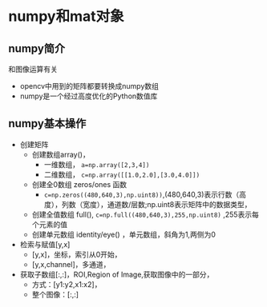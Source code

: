 # numpy和mat对象

## numpy简介
和图像运算有关

- opencv中用到的矩阵都要转换成numpy数组
- numpy是一个经过高度优化的Python数值库

## numpy基本操作

- 创建矩阵
  - 创建数组array()，
    - 一维数组， `a=np.array([2,3,4])`
    - 二维数组， `c=np.array([[1.0,2.0],[3.0,4.0]])`
  - 创建全0数组 zeros/ones 函数
    - `c=np.zeros((480,640,3),np.uint8))`,(480,640,3)表示行数（高度），列数（宽度），通道数/层数;np.uint8表示矩阵中的数据类型，
  - 创建全值数组 full(), `c=np.full((480,640,3),255,np.uint8)` ,255表示每个元素的值
  - 创建单元数组 identity/eye()  ，单元数组，斜角为1,两侧为0
- 检索与赋值[y,x]
  - [y,x]，坐标，索引从0开始，
  - [y,x,channel]，多通道，
- 获取子数组[:,:]，ROI,Region of Image,获取图像中的一部分，
  - 方式：[y1:y2,x1:x2]，
  - 整个图像：[:,:]
